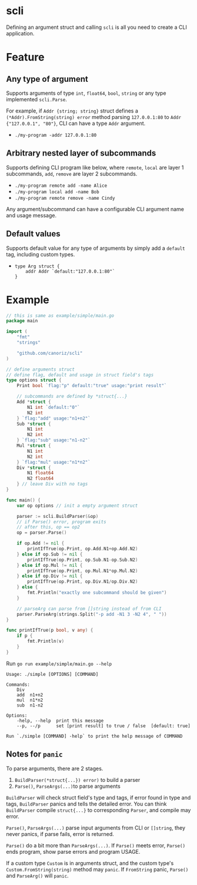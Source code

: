 # scli
Defining an argument struct and calling `scli` is all you need to create a CLI application.

# Feature

## Any type of argument
Supports arguments of type `int`, `float64`, `bool`, `string` or any type
implemented `scli.Parse`.

For example, if `Addr {string; string}` struct defines a `(*Addr).FromString(string) error`
method parsing `127.0.0.1:80` to `Addr {"127.0.0.1", "80"}`, CLI can have a type `Addr`
argument.
- `./my-program -addr 127.0.0.1:80`

## Arbitrary nested layer of subcommands
Supports defining CLI program like below, where `remote`, `local` are layer 1 subcommands,
`add`, `remove` are layer 2 subcommands.
- `./my-program remote add -name Alice`
- `./my-program local add -name Bob`
- `./my-program remote remove -name Cindy`

Any argument/subcommand can have a configurable CLI argument name and usage message.

## Default values
Supports default value for any type of arguments by simply add a `default` tag, including custom types.
- ```
  type Arg struct {
      addr Addr `default:"127.0.0.1:80"`
  }
  ```

# Example
```go
// this is same as example/simple/main.go
package main

import (
    "fmt"
    "strings"

    "github.com/canoriz/scli"
)

// define arguments struct
// define flag, default and usage in struct field's tags
type options struct {
    Print bool `flag:"p" default:"true" usage:"print result"`

    // subcommands are defined by *struct{...}
    Add *struct {
        N1 int `default:"0"`
        N2 int
    } `flag:"add" usage:"n1+n2"`
    Sub *struct {
        N1 int
        N2 int
    } `flag:"sub" usage:"n1-n2"`
    Mul *struct {
        N1 int
        N2 int
    } `flag:"mul" usage:"n1*n2"`
    Div *struct {
        N1 float64
        N2 float64
    } // leave Div with no tags
}

func main() {
    var op options // init a empty argument struct

    parser := scli.BuildParser(&op)
    // if Parse() error, program exits
    // after this, op == op2
    op = parser.Parse()

    if op.Add != nil {
        printIfTrue(op.Print, op.Add.N1+op.Add.N2)
    } else if op.Sub != nil {
        printIfTrue(op.Print, op.Sub.N1-op.Sub.N2)
    } else if op.Mul != nil {
        printIfTrue(op.Print, op.Mul.N1*op.Mul.N2)
    } else if op.Div != nil {
        printIfTrue(op.Print, op.Div.N1/op.Div.N2)
    } else {
        fmt.Println("exactly one subcommand should be given")
    }

    // parseArg can parse from []string instead of from CLI
    parser.ParseArg(strings.Split("-p add -N1 3 -N2 4", " "))
}

func printIfTrue(p bool, v any) {
    if p {
        fmt.Println(v)
    }
}
```

Run `go run example/simple/main.go --help`
```
Usage: ./simple [OPTIONS] [COMMAND]

Commands:
    Div
    add  n1+n2
    mul  n1*n2
    sub  n1-n2

Options:
    -help, --help  print this message
    --p, --/p      set [print result] to true / false  [default: true]

Run `./simple [COMMAND] -help` to print the help message of COMMAND
```

## Notes for `panic`
To parse arguments, there are 2 stages.
1. `BuildParser(*struct{...}) error)` to build a parser
2. `Parse()`, `ParseArgs(...)`to parse arguments

`BuildParser` will check struct field's type and tags,
if error found in type and tags, `BuildParser` panics and tells
the detailed error. You can think `BuildParser` compile `struct{...}` to
corresponding `Parser`, and compile may error.

`Parse()`, `ParseArgs(...)` parse input arguments from CLI or `[]string`,
they never panics, if parse fails, error is returned.

`Parse()` do a bit more than `ParseArgs(...)`. If `Parse()` meets error,
`Parse()` ends program, show parse errors and program USAGE.

If a custom type `Custom` is in arguments struct, and the custom type's
`Custom.FromString(string)` method may `panic`.
If `FromString` panic, `Parse()` and `ParseArg()` will `panic`.
